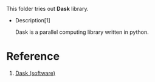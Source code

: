 This folder tries out **Dask** library.

- Description[1]

    Dask is a parallel computing library written in python.

# Reference

1. [Dask (software)](https://en.wikipedia.org/wiki/Dask_(software))
